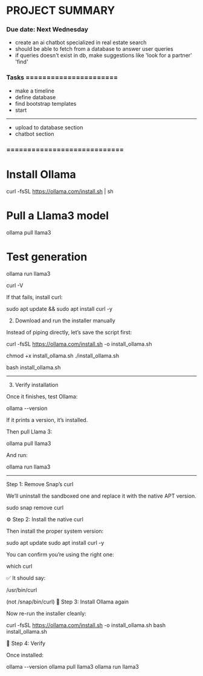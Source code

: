 # PROJECT SUMMARY

### Due date: Next Wednesday

- create an ai chatbot specialized in real estate search
- should be able to fetch from a database to answer user queries
- if queries doesn't exist in db, make suggestions like 'look for a partner' 'find'


### Tasks ======================

- make a timeline
- define database
- find bootstrap templates
- start

---

- upload to database section
- chatbot section

### ============================

# Install Ollama
curl -fsSL https://ollama.com/install.sh | sh

# Pull a Llama3 model
ollama pull llama3

# Test generation
ollama run llama3


curl -V

If that fails, install curl:

sudo apt update && sudo apt install curl -y

2. Download and run the installer manually

Instead of piping directly, let’s save the script first:

curl -fsSL https://ollama.com/install.sh -o install_ollama.sh

chmod +x install_ollama.sh
./install_ollama.sh


bash install_ollama.sh

***
3. Verify installation

Once it finishes, test Ollama:

ollama --version

If it prints a version, it’s installed.

Then pull Llama 3:

ollama pull llama3

And run:

ollama run llama3

***

Step 1: Remove Snap’s curl

We’ll uninstall the sandboxed one and replace it with the native APT version.

sudo snap remove curl

⚙️ Step 2: Install the native curl

Then install the proper system version:

sudo apt update
sudo apt install curl -y

You can confirm you’re using the right one:

which curl

✅ It should say:

/usr/bin/curl

(not /snap/bin/curl)
🚀 Step 3: Install Ollama again

Now re-run the installer cleanly:

curl -fsSL https://ollama.com/install.sh -o install_ollama.sh
bash install_ollama.sh

🧠 Step 4: Verify

Once installed:

ollama --version
ollama pull llama3
ollama run llama3